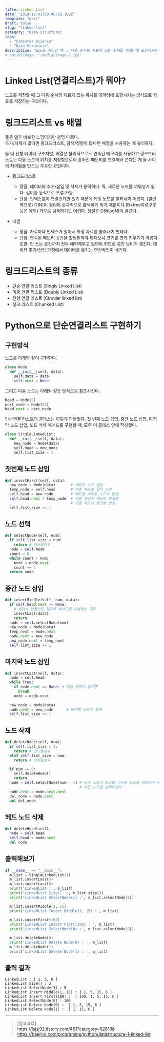 ```yaml
---
title: Linked List
date: "2019-12-01T20:40:32.169Z"
template: "post"
draft: false
slug: "linked-list"
category: "Data Structure"
tags:
  - "Computer Science"
  - "Data Structure"
description: "노드를 저장할 때 그 다음 순서의 자료가 있는 위치를 데이터에 포함시키는 방식으로 자료를 저장하는 구조이다."
# socialImage: "/media/image-3.jpg"
---
```


<!-- # Linked List -->

# Linked List(연결리스트)가 뭐야?
노드를 저장할 때 그 다음 순서의 자료가 있는 위치를 데이터에 포함시키는 방식으로 자료를 저장하는 구조이다.


# 링크드리스트 vs 배열
둘은 얼추 비슷한 느낌이지만 분명 다르다.  
추가/삭제가 많다면 링크드리스트, 탐색/정렬이 많다면 배열을 사용하는 게 유리하다.  

둘 다 선형 데이터 구조지만, 배열은 물리적으로도 연속된 메모리를 사용하고 링크드리스트는 다음 노드의 위치를 저장함으로써 흩어진 메모리를 연결해서 쓴다는 게 둘 사이의 차이점을 만드는 주요한 요인이다.

- 링크드리스트
  * 장점: 데이터의 추가/삽입 및 삭제가 용이하다. 즉, 새로운 노드를 끼워넣기 쉽다.
  길이를 동적으로 조절 가능
  * 단점: 인덱스없이 연결관계만 있기 때문에 특정 노드를 불러내기 어렵다. (일반적으로) O(N)이 걸리며 순차적으로 탐색하게 되기 때문이다.(B+tree자료구조 등은 예외) 거꾸로 탐색하기도 어렵다. 정렬은 O(NlogN)이 걸린다.

- 배열
  * 장점: 자료마다 인덱스가 있어서 특정 자료를 불러내기 편하다.
  * 단점: 연속된 메모리 공간을 할당받아야 하다보니 크기를 크게 키우기가 어렵다. 또한, 안 쓰는 공간까지 전부 예약해두고 있어야 하므로 공간 낭비가 생긴다. 데이터 추가/삽입 과정에서 데이터를 옮기는 연산작업이 생긴다.

# 링크드리스트의 종류
- 단순 연결 리스트 (Singly Linked List)
- 이중 연결 리스트 (Doubly Linked List)
- 원형 연결 리스트 (Circular linked list)
- 청크 리스트 (Chunked List)

# Python으로 단순연결리스트 구현하기

## 구현방식
노드를 아래와 같이 구현한다.
```python
class Node:
  def __init__(self, data):
    self.data = data
    self.next = None
```

그리고 다음 노드는 아래와 같은 방식으로 참조시킨다.
```python
head = Node(5)
next_node = Node(12)
head.next = next_node
```

단순연결 리스트의 클래스는 이렇게 만들었다. 첫 번째 노드 삽입, 중간 노드 삽입, 마지막 노드 삽입, 노드 삭제 메서드를 구현할 때, 모두 이 클래스 안에 작성했다.
```python
class SingleLinkedList:
  def __init__(self, data):
    new_node = Node(data)
    self.head = new_node
    self.list_size = 1
```

## 첫번째 노드 삽입
```python
def insertFirst(self, data):
  new_node = Node(data)       # 새로운 노드 생성
  temp_node = self.head       # 기존 헤드를 잠시 보관
  self.head = new_node        # 헤드를 새로운 노드로 변경
  self.head.next = temp_node  # 새로 생성된 헤드의 링크를
                              # 기존 헤드의 링크로 변경
  self.list_size += 1
```

## 노드 선택
```python
def selectNode(self, num):
  if self.list_size < num:
    return # 오버플로우
  node = self.head
  count = 0
  while count < num:
    node = node.next
    count += 1
  return node
```

## 중간 노드 삽입
```python
def insertMiddle(self, num, data):
  if self.head.next == None:
    # 헤더가 만들어진 직후에 메서드를 사용하는 경우
    insertLast(data)
    return
  node = self.selectNode(num)
  new_node = Node(data)
  temp_next = node.next
  node.next = new_node
  new_node.next = temp_next
  self.list_size += 1
```

## 마지막 노드 삽입
```python
def insertLast(self, data):
  node = self.head
  while True:
    if node.next == None: # 다음 링크가 없으면
      break
    node = node.next
  
  new_node = Node(data)
  node.next = new_node      # 마지막 노드로 링크
  self.list_size += 1
```

## 노드 삭제
```python
def deleteNode(self, num):
  if self.list_size < 1:
    return # 언더플로우
  elif self.list_size < num:
    return # 오버플로우

  if num == 0:
    self.deleteHead()
    return
  node = self.selectNode(num - 1) # 이전 노드의 링크를 다다음 노드와 연결하기 위해
                                  # 이전 노드를 선택하였다
  node.next = node.next.next
  del_node = node.next
  del del_node
```

## 헤드 노드 삭제
```python
def deleteHead(self):
  node = self.head
  self.head = node.next
  del node
```

## 출력해보기
```python
if __name__ == "__main__":
  m_list = SingleLinkedList(1)
  m_list.insertLast(5)
  m_list.insertLast(6)
  print('LinkedList :', m_list)
  print('LinkedList Size() :', m_list.size())
  print('LinkedList SelectNode(1) :', m_list.selectNode(1))

  m_list.insertMiddle(1, 15)
  print('LinkedList Insert Middle(1, 15) :', m_list)
  
  m_list.insertFirst(100)
  print('LinkedList Insert First(100) : ', m_list)
  print('LinkedList SelectNode(0) :', m_list.selectNode(0))

  m_list.deleteNode(0)
  print('LinkedList Delete Node(0) : ', m_list)
  m_list.deleteNode(1)
  print('LinkedList Delete Node(1) : ', m_list)
```

## 출력 결과
```
LinkedList : [ 1, 5, 6 ]
LinkedList Size() : 3
LinkedList SelectNode(1) : 5
LinkedList Insert Middle(1, 15) : [ 1, 5, 15, 6 ]
LinkedList Insert First(100) :  [ 100, 1, 5, 15, 6 ]
LinkedList SelectNode(0) : 100
LinkedList Delete Node(0) :  [ 1, 5, 15, 6 ]
LinkedList Delete Node(1) :  [ 1, 15, 6 ]
```

---

> [참고자료]  
> https://lsjsj92.tistory.com/461?category=828186  
> https://baejino.com/programing/python/datastructure-1-linked-list